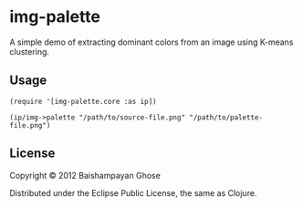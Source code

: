 # img-palette

A simple demo of extracting dominant colors from an image using K-means clustering.

## Usage

    (require '[img-palette.core :as ip])

    (ip/img->palette "/path/to/source-file.png" "/path/to/palette-file.png")

## License

Copyright © 2012 Baishampayan Ghose

Distributed under the Eclipse Public License, the same as Clojure.
